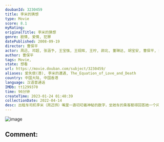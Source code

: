 ```yaml
---
doubanId: 3230459
title: 李米的猜想
type: Movie
score: 8.1
myRating: 
originalTitle: 李米的猜想
genre: 剧情, 爱情, 犯罪
datePublished: 2008-09-19
director: 曹保平
actor: 周迅, 邓超, 张涵予, 王宝强, 王砚辉, 王柠, 颜北, 董琳达, 胡宝安, 曹保平, 井柏然, 付辛博, 杨述, 黄信纲, 江钰婷, 付佳, 张瑜容, 杨丙生, 魏金涛, 高小瑞, 姜辉, 刘松
author: 曹保平
tags: Movie, 
state: 想看
url: https://movie.douban.com/subject/3230459/
aliases: 爱失偿(港), 李米的遭遇, The_Equation_of_Love_and_Death
country: 中国大陆, 中国香港
language: 汉语普通话
IMDb: tt1299370
time: 96分钟
createTime: 2023-01-24 01:40:39
collectionDate: 2022-04-14
desc: 出租车司机李米（周迅饰）嘴里一直叨叨着神秘的数字，坐她车的乘客都得回答她一个问题：见过这个男人吗？李米的男友方文已经失踪四年，然而在这四年里又一直不停地给她写信告知近况，找不到恋人的李米把他的照片贴...
---
```


![image](p499462449.jpg)

Comment: 
---

